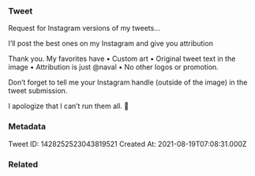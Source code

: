 ### Tweet
Request for Instagram versions of my tweets…

I’ll post the best ones on my Instagram and give you attribution

Thank you. My favorites have
• Custom art
• Original tweet text in the image
• Attribution is just @naval
• No other logos or promotion. 

Don’t forget to tell me your Instagram handle (outside of the image) in the tweet submission. 

I apologize that I can’t run them all. 🙏

### Metadata
Tweet ID: 1428252523043819521
Created At: 2021-08-19T07:08:31.000Z

### Related

